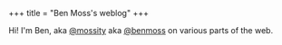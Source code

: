 +++
title = "Ben Moss's weblog"
+++

Hi! I'm Ben, aka [@mossity](https://bsky.app/profile/bmossity.bsky.social) aka [@benmoss](https://github.com/benmoss) on various parts of the web.
